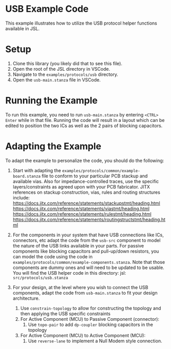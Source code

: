 # USB Example Code

This example illustrates how to utilize the USB protocol helper functions available in JSL.

# Setup

1.  Clone this library (you likely did that to see this file).
2.  Open the root of the JSL directory in VSCode.
3.  Navigate to the `examples/protocols/usb` directory.
4.  Open the `usb-main.stanza` file in VSCode.


# Running the Example

To run this example, you need to run `usb-main.stanza` by entering `<CTRL> Enter` while in that file.
Running the code will result in a layout which can be edited to position the two ICs as well as the 2 pairs of blocking capacitors.

# Adapting the Example

To adapt the example to personalize the code, you should do the following:
1. Start with adapting the `examples/protocols/common/example-board.stanza` file to conform to your particular PCB stackup and available vias. Also for impedance-controlled traces, use the specific layers/constraints as agreed upon with your PCB fabricator.
JITX references on stackup construction, vias, rules and routing structures include:
https://docs.jitx.com/reference/statements/stackupstmt/heading.html
https://docs.jitx.com/reference/statements/viastmt/heading.html
https://docs.jitx.com/reference/statements/rulestmt/heading.html
https://docs.jitx.com/reference/statements/routingstructstmt/heading.html

1. For the components in your system that have USB connections like ICs, connectors, etc adapt the code from the `usb-src` component to model the nature of the USB links available in your parts. For passive components like blocking capacitors and pull-up/down resistors, you can model the code using the code in `examples/protocols/common/example-components.stanza`. Note that those components are dummy ones and will need to be updated to be usable. You will find the USB helper code in this directory:
jsl: `src/protocols/usb.stanza`
1. For your design, at the level where you wish to connect the USB components, adapt the code from `usb-main.stanza` to fit your design architecture.
   1. Use `constrain-topology` to allow for constructing the topology and then applying the USB specific constraints
   2. For Active Component (MCU) to Passive Component (connector):
      1. Use `topo-pair` to add `dp-coupler` blocking capacitors in the topology
   3. For Active Component (MCU) to Active Component (MCU):
      1. Use `reverse-lane` to implement a Null Modem style connection.

